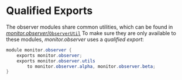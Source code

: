 # Qualified Exports

The observer modules share common utilities, which can be found in [_monitor.observer_/`ObserverUtil`](monitor.observer/src/main/java/monitor/observer/utils/ObserverUtil.java)
To make sure they are only available to these modules, _monitor.observer_ uses a _qualified export_:

```java
module monitor.observer {
	exports monitor.observer;
	exports monitor.observer.utils
		to monitor.observer.alpha, monitor.observer.beta;
}
```
